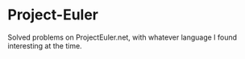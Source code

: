 # Project-Euler

Solved problems on ProjectEuler.net, with whatever language I found interesting at the time.